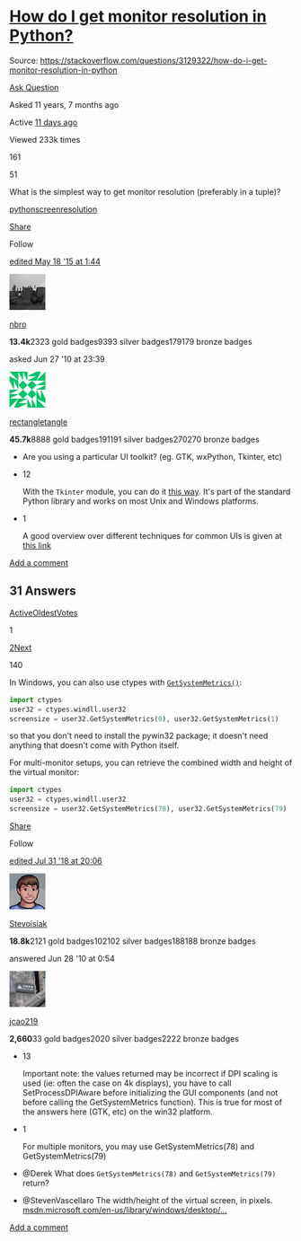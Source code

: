 # [How do I get monitor resolution in Python?](https://stackoverflow.com/questions/3129322/how-do-i-get-monitor-resolution-in-python)

Source: https://stackoverflow.com/questions/3129322/how-do-i-get-monitor-resolution-in-python

[Ask Question](https://stackoverflow.com/questions/ask)

Asked 11 years, 7 months ago

Active [11 days ago](https://stackoverflow.com/questions/3129322/how-do-i-get-monitor-resolution-in-python?lastactivity)

Viewed 233k times



161

51

What is the simplest way to get monitor resolution (preferably in a tuple)?

[python](https://stackoverflow.com/questions/tagged/python)[screen](https://stackoverflow.com/questions/tagged/screen)[resolution](https://stackoverflow.com/questions/tagged/resolution)

[Share](https://stackoverflow.com/q/3129322)

Follow

[edited May 18 '15 at 1:44](https://stackoverflow.com/posts/3129322/revisions)

[![img](a.assets/ZHHFv.jpg)](https://stackoverflow.com/users/3924118/nbro)

[nbro](https://stackoverflow.com/users/3924118/nbro)

**13.4k**2323 gold badges9393 silver badges179179 bronze badges

asked Jun 27 '10 at 23:39

[![img](a.assets/20416c585ab7b81d4d4eb9a1765a0d07.png)](https://stackoverflow.com/users/433417/rectangletangle)

[rectangletangle](https://stackoverflow.com/users/433417/rectangletangle)

**45.7k**8888 gold badges191191 silver badges270270 bronze badges

- Are you using a particular UI toolkit? (eg. GTK, wxPython, Tkinter, etc) 

- 12

  With the `Tkinter` module, you can do it [this way](http://stackoverflow.com/questions/3949844/python-calculate-the-screen-size/3949983#3949983). It's part of the standard Python library and works on most Unix and Windows platforms. 

- 1

  A good overview over different techniques for common UIs is given at [this link](https://www.blog.pythonlibrary.org/2015/08/18/getting-your-screen-resolution-with-python/) 

[Add a comment](https://stackoverflow.com/questions/3129322/how-do-i-get-monitor-resolution-in-python#)



## 31 Answers

[Active](https://stackoverflow.com/questions/3129322/how-do-i-get-monitor-resolution-in-python?answertab=active#tab-top)[Oldest](https://stackoverflow.com/questions/3129322/how-do-i-get-monitor-resolution-in-python?answertab=oldest#tab-top)[Votes](https://stackoverflow.com/questions/3129322/how-do-i-get-monitor-resolution-in-python?answertab=votes#tab-top)

1

[2](https://stackoverflow.com/questions/3129322/how-do-i-get-monitor-resolution-in-python?page=2&tab=votes#tab-top)[Next](https://stackoverflow.com/questions/3129322/how-do-i-get-monitor-resolution-in-python?page=2&tab=votes#tab-top)





140



In Windows, you can also use ctypes with [`GetSystemMetrics()`](https://msdn.microsoft.com/en-us/library/windows/desktop/ms724385(v=vs.85).aspx):

```py
import ctypes
user32 = ctypes.windll.user32
screensize = user32.GetSystemMetrics(0), user32.GetSystemMetrics(1)
```

so that you don't need to install the pywin32 package; it doesn't need anything that doesn't come with Python itself.

For multi-monitor setups, you can retrieve the combined width and height of the virtual monitor:

```py
import ctypes
user32 = ctypes.windll.user32
screensize = user32.GetSystemMetrics(78), user32.GetSystemMetrics(79)
```



[Share](https://stackoverflow.com/a/3129524)

Follow

[edited Jul 31 '18 at 20:06](https://stackoverflow.com/posts/3129524/revisions)

[![img](a.assets/jaomO-1642927347467.png)](https://stackoverflow.com/users/3357935/stevoisiak)

[Stevoisiak](https://stackoverflow.com/users/3357935/stevoisiak)

**18.8k**2121 gold badges102102 silver badges188188 bronze badges

answered Jun 28 '10 at 0:54

[![img](a.assets/ab32a6cf233e27f498908c1b5a785360.jpeg)](https://stackoverflow.com/users/234287/jcao219)

[jcao219](https://stackoverflow.com/users/234287/jcao219)

**2,660**33 gold badges2020 silver badges2222 bronze badges

- 13

  Important note: the values returned may be incorrect if DPI scaling is used (ie: often the case on 4k displays), you have to call SetProcessDPIAware before initializing the GUI components (and not before calling the GetSystemMetrics function). This is true for most of the answers here (GTK, etc) on the win32 platform. 

- 1

  For multiple monitors, you may use GetSystemMetrics(78) and GetSystemMetrics(79) 

- @Derek What does `GetSystemMetrics(78)` and `GetSystemMetrics(79)` return?  

- @StevenVascellaro The width/height of the virtual screen, in pixels. [msdn.microsoft.com/en-us/library/windows/desktop/…](https://msdn.microsoft.com/en-us/library/windows/desktop/ms724385(v=vs.85).aspx) 

[Add a comment](https://stackoverflow.com/questions/3129322/how-do-i-get-monitor-resolution-in-python#)